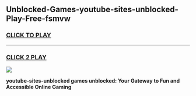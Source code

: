 
## Unblocked-Games-youtube-sites-unblocked-Play-Free-fsmvw
<h3>
<a href="https://premium76.site?title=youtube-sites-unblocked&ref=23A">CLICK TO PLAY</a></h3>
<hr>

<h3>
<a href="https://premium76.site?title=youtube-sites-unblocked&ref=23A">CLICK 2 PLAY</a>
  
</h3>

<a href="https://premium76.site?title=youtube-sites-unblocked&ref=23A"><img src="https://clearcache.store/games.png"></a>


**youtube-sites-unblocked games unblocked: Your Gateway to Fun and Accessible Online Gaming**
